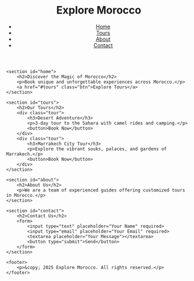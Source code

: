 <!DOCTYPE html>
<html lang="en">
<head>
    <meta charset="UTF-8">
    <meta name="viewport" content="width=device-width, initial-scale=1.0">
    <title>Explore Morocco - Tours & Travel</title>
    <link rel="stylesheet" href="styles.css">
</head>
<body>
    <header>
        <h1>Explore Morocco</h1>
        <nav>
            <ul>
                <li><a href="#home">Home</a></li>
                <li><a href="#tours">Tours</a></li>
                <li><a href="#about">About</a></li>
                <li><a href="#contact">Contact</a></li>
            </ul>
        </nav>
    </header>
    
    <section id="home">
        <h2>Discover the Magic of Morocco</h2>
        <p>Book unique and unforgettable experiences across Morocco.</p>
        <a href="#tours" class="btn">Explore Tours</a>
    </section>
    
    <section id="tours">
        <h2>Our Tours</h2>
        <div class="tour">
            <h3>Desert Adventure</h3>
            <p>3-day tour to the Sahara with camel rides and camping.</p>
            <button>Book Now</button>
        </div>
        <div class="tour">
            <h3>Marrakech City Tour</h3>
            <p>Explore the vibrant souks, palaces, and gardens of Marrakech.</p>
            <button>Book Now</button>
        </div>
    </section>
    
    <section id="about">
        <h2>About Us</h2>
        <p>We are a team of experienced guides offering customized tours in Morocco.</p>
    </section>
    
    <section id="contact">
        <h2>Contact Us</h2>
        <form>
            <input type="text" placeholder="Your Name" required>
            <input type="email" placeholder="Your Email" required>
            <textarea placeholder="Your Message"></textarea>
            <button type="submit">Send</button>
        </form>
    </section>
    
    <footer>
        <p>&copy; 2025 Explore Morocco. All rights reserved.</p>
    </footer>
</body>
</html>
